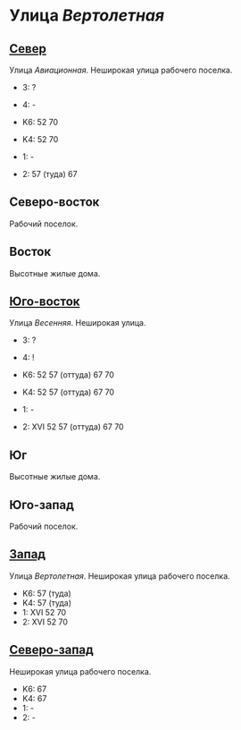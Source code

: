 # Улица *Вертолетная*

## [Север](./510030.md)

Улица *Авиационная*.
Неширокая улица рабочего поселка.

* 3:    ?
* 4:    -

* K6:   52  70
* K4:   52  70
* 1:    -
* 2:    57 (туда)   67

## Северо-восток

Рабочий поселок.

## Восток

Высотные жилые дома.

## [Юго-восток](./515045.md)

Улица *Весенняя*.
Неширокая улица.

* 3:    ?
* 4:    !

* K6:   52  57 (оттуда) 67  70
* K4:   52  57 (оттуда) 67  70
* 1:    -
* 2:    XVI
        52  57 (оттуда) 67  70

## Юг

Высотные жилые дома.

## Юго-запад

Рабочий поселок.

## [Запад](./500040.md)

Улица *Вертолетная*.
Неширокая улица рабочего поселка.

* K6:   57 (туда)
* K4:   57 (туда)
* 1:    XVI
        52  70
* 2:    XVI
        52  70

## [Северо-запад](./500030.md)

Неширокая улица рабочего поселка.

* K6:   67
* K4:   67
* 1:    -
* 2:    -
